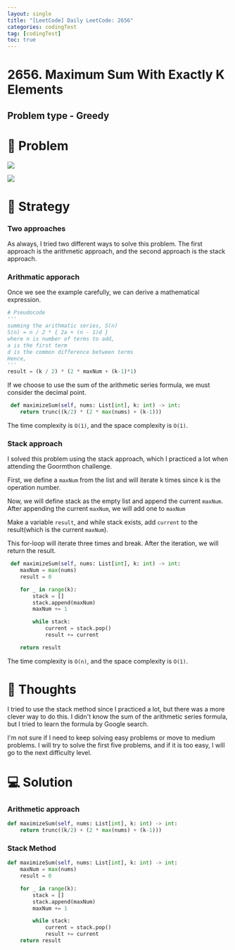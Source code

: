 ```yaml
---
layout: single
title: "[LeetCode] Daily LeetCode: 2656"
categories: codingTest
tag: [codingTest]
toc: true
---
```


# 2656. Maximum Sum With Exactly K Elements

## Problem type - Greedy

# 🧩 Problem

![](https://velog.velcdn.com/images/devbang/post/b3385afb-28d1-4d54-9583-14024469bad9/image.png)

![](https://velog.velcdn.com/images/devbang/post/5dd22e6d-92dd-4d28-8a9d-e37754597312/image.png)

# 🎯 Strategy

### Two approaches

As always, I tried two different ways to solve this problem. The first approach is the arithmetic approach, and the second approach is the stack approach.

### Arithmatic apporach

Once we see the example carefully, we can derive a mathematical expression.

```python
# Pseudocode
'''
summing the arithmatic series, S(n)
S(n) = n / 2 * { 2a + (n - 1)d }
where n is number of terms to add,
a is the first term
d is the common difference between terms
Hence,
'''
result = (k / 2) * (2 * maxNum + (k-1)*1)
```

If we choose to use the sum of the arithmetic series formula, we must consider the decimal point.

```python
 def maximizeSum(self, nums: List[int], k: int) -> int:
 	return trunc((k/2) * (2 * max(nums) + (k-1)))
```

The time complexity is `O(1)`, and the space complexity is `O(1)`.

### Stack approach

I solved this problem using the stack approach, which I practiced a lot when attending the Goormthon challenge.

First, we define a `maxNum` from the list and will iterate k times since k is the operation number.

Now, we will define stack as the empty list and append the current `maxNum`. After appending the current `maxNum`, we will add one to `maxNum`

Make a variable `result`, and while stack exists, add `current` to the result(which is the current `maxNum`).

This for-loop will iterate three times and break. After the iteration, we will return the result.

```python
 def maximizeSum(self, nums: List[int], k: int) -> int:
 	maxNum = max(nums)
    result = 0

    for _ in range(k):
    	stack = []
    	stack.append(maxNum)
        maxNum += 1

        while stack:
        	current = stack.pop()
            result += current

    return result
```

The time complexity is `O(n)`, and the space complexity is `O(1)`.

# 📌 Thoughts

I tried to use the stack method since I practiced a lot, but there was a more clever way to do this. I didn't know the sum of the arithmetic series formula, but I tried to learn the formula by Google search.

I'm not sure if I need to keep solving easy problems or move to medium problems. I will try to solve the first five problems, and if it is too easy, I will go to the next difficulty level.

# 💻 Solution

### Arithmetic approach

```python
def maximizeSum(self, nums: List[int], k: int) -> int:
	return trunc((k/2) + (2 * max(nums) + (k-1)))
```

### Stack Method

```python
def maximizeSum(self, nums: List[int], k: int) -> int:
	maxNum = max(nums)
    result = 0

    for _ in range(k):
    	stack = []
        stack.append(maxNum)
        maxNum += 1

        while stack:
        	current = stack.pop()
            result += current
	return result
```
